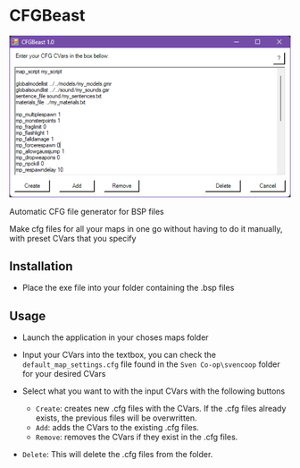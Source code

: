 # CFGBeast
![alt text](https://github.com/Outerbeast/CFGBeast/blob/main/preview.png?raw=true)

Automatic CFG file generator for BSP files

Make cfg files for all your maps in one go without having to do it manually, with preset CVars that you specify

## Installation
- Place the exe file into your folder containing the .bsp files

## Usage
- Launch the application in your choses maps folder
- Input your CVars into the textbox, you can check the `default_map_settings.cfg` file found in the `Sven Co-op\svencoop` folder for your desired CVars
- Select what you want to with the input CVars with the following buttons
  - `Create`: creates new .cfg files with the CVars. If the .cfg files already exists, the previous files will be overwritten.
  - `Add`: adds the CVars to the existing .cfg files.
  - `Remove`: removes the CVars if they exist in the .cfg files.

- `Delete`: This will delete the .cfg files from the folder.
